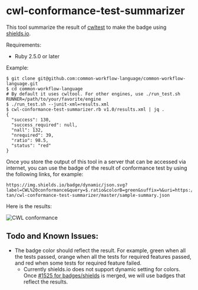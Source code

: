 # cwl-conformance-test-summarizer

This tool summarize the result of [cwltest](https://github.com/common-workflow-language/cwltest) to make the badge using [shields.io](https://shields.io).

Requirements:
- Ruby 2.5.0 or later

Example:
```console
$ git clone git@github.com:common-workflow-language/common-workflow-language.git
$ cd common-workflow-language
# By default it uses cwltool. For other engines, use ./run_test.sh RUNNER=/path/to/your/favorite/engine
$ ./run_test.sh --junit-xml=results.xml
$ cwl-conformance-test-summarizer.rb v1.0/results.xml | jq .
{
  "success": 130,
  "success_required": null,
  "nall": 132,
  "nrequired": 39,
  "ratio": 98.5,
  "status": "red"
}
```

Once you store the output of this tool in a server that can be accessed via internet,
you can use the badge of the result of conformance test by using the following links, for example:

```
https://img.shields.io/badge/dynamic/json.svg?label=CWL%20conformance&query=$.ratio&colorB=green&suffix=%&uri=https://raw.githubusercontent.com/tom-tan/cwl-conformance-test-summarizer/master/sample-summary.json
```

Here is the results:

![CWL conformance](https://img.shields.io/badge/dynamic/json.svg?label=CWL%20conformance&query=$.ratio&colorB=green&suffix=%&uri=https://raw.githubusercontent.com/tom-tan/cwl-conformance-test-summarizer/master/sample-summary.json&style=flat)

## Todo and Known Issues:
- The badge color should reflect the result. For example, green when all the tests passed, orange when all the tests for required features passed, and red when some tests for required feature failed.
  - Currently shields.io does not support dynamic setting for colors. Once [#1525 for badges/shields](https://github.com/badges/shields/pull/1525) is merged, we will use badges that reflect the results.
